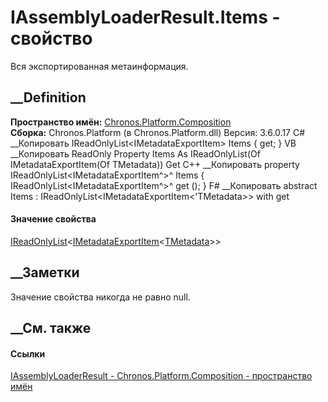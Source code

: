 # IAssemblyLoaderResult<TMetadata>.Items - свойство
Вся экспортированная метаинформация.
##  __Definition
 **Пространство имён:**
[Chronos.Platform.Composition](N_Chronos_Platform_Composition.htm)  
 **Сборка:** Chronos.Platform (в Chronos.Platform.dll) Версия: 3.6.0.17
C# __Копировать
    IReadOnlyList<IMetadataExportItem<TMetadata>> Items { get; }
VB __Копировать
     ReadOnly Property Items As IReadOnlyList(Of IMetadataExportItem(Of TMetadata))
    	Get
C++ __Копировать
    property IReadOnlyList<IMetadataExportItem<TMetadata>^>^ Items {
    	IReadOnlyList<IMetadataExportItem<TMetadata>^>^ get ();
    }
F# __Копировать
     abstract Items : IReadOnlyList<IMetadataExportItem<'TMetadata>> with get
#### Значение свойства
[IReadOnlyList](https://learn.microsoft.com/dotnet/api/system.collections.generic.ireadonlylist-1)<[IMetadataExportItem](T_Chronos_Platform_Composition_IMetadataExportItem_1.htm)<[TMetadata](T_Chronos_Platform_Composition_IAssemblyLoaderResult_1.htm)>>
##  __Заметки
Значение свойства никогда не равно null.
## __См. также
#### Ссылки
[IAssemblyLoaderResult<TMetadata> \-
](T_Chronos_Platform_Composition_IAssemblyLoaderResult_1.htm)
[Chronos.Platform.Composition - пространство
имён](N_Chronos_Platform_Composition.htm)
